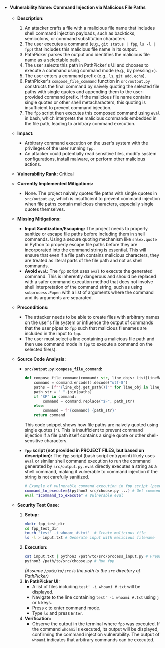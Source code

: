 *   #### Vulnerability Name: Command Injection via Malicious File Paths

    *   **Description:**
        1. An attacker crafts a file with a malicious file name that includes shell command injection payloads, such as backticks, semicolons, or command substitution characters.
        2. The user executes a command (e.g., `git status | fpp`, `ls -l | fpp`) that includes this malicious file name in its output.
        3. PathPicker parses the output and identifies the malicious file name as a selectable path.
        4. The user selects this path in PathPicker's UI and chooses to execute a command using command mode (e.g., by pressing `c`).
        5. The user enters a command prefix (e.g., `ls`, `git add`, `echo`).
        6. PathPicker's `compose_file_command` function in `src/output.py` constructs the final command by naively quoting the selected file paths with single quotes and appending them to the user-provided command prefix. If the malicious file name contains single quotes or other shell metacharacters, this quoting is insufficient to prevent command injection.
        7. The `fpp` script then executes this composed command using `eval` in bash, which interprets the malicious commands embedded in the file path, leading to arbitrary command execution.

    *   **Impact:**
        *   Arbitrary command execution on the user's system with the privileges of the user running `fpp`.
        *   An attacker could potentially read sensitive files, modify system configurations, install malware, or perform other malicious actions.

    *   **Vulnerability Rank:** Critical

    *   **Currently Implemented Mitigations:**
        *   None. The project naively quotes file paths with single quotes in `src/output.py`, which is insufficient to prevent command injection when file paths contain malicious characters, especially single quotes themselves.

    *   **Missing Mitigations:**
        *   **Input Sanitization/Escaping:** The project needs to properly sanitize or escape file paths before including them in shell commands. Using a secure quoting mechanism like `shlex.quote` in Python to properly escape file paths before they are incorporated into the command string is essential. This will ensure that even if a file path contains malicious characters, they are treated as literal parts of the file path and not as shell commands.
        *   **Avoid `eval`:** The `fpp` script uses `eval` to execute the generated command. This is inherently dangerous and should be replaced with a safer command execution method that does not involve shell interpretation of the command string, such as using `subprocess.Popen` with a list of arguments where the command and its arguments are separated.

    *   **Preconditions:**
        *   The attacker needs to be able to create files with arbitrary names on the user's file system or influence the output of commands that the user pipes to `fpp` such that malicious filenames are included in the input to `fpp`.
        *   The user must select a line containing a malicious file path and then use command mode in `fpp` to execute a command on the selected file(s).

    *   **Source Code Analysis:**
        *   **`src/output.py:compose_file_command`:**
            ```python
            def compose_file_command(command: str, line_objs: List[LineMatch]) -> str:
                command = command.encode().decode("utf-8")
                paths = [f"'{line_obj.get_path()}'" for line_obj in line_objs] # Vulnerable quoting
                path_str = " ".join(paths)
                if "$F" in command:
                    command = command.replace("$F", path_str)
                else:
                    command = f"{command} {path_str}"
                return command
            ```
            This code snippet shows how file paths are naively quoted using single quotes (`'`). This is insufficient to prevent command injection if a file path itself contains a single quote or other shell-sensitive characters.

        *   **`fpp` script (not provided in PROJECT FILES, but based on description):**
            The `fpp` script (bash script entrypoint) likely uses `eval` or similar shell command execution to run the command generated by `src/output.py`.  `eval` directly executes a string as a shell command, making it vulnerable to command injection if the string is not carefully sanitized.

            ```bash
            # Example of vulnerable command execution in fpp script (pseudocode)
            command_to_execute=$(python3 src/choose.py ...) # Get command from python script
            eval "$command_to_execute" # Vulnerable eval
            ```

    *   **Security Test Case:**
        1.  **Setup:**
            ```bash
            mkdir fpp_test_dir
            cd fpp_test_dir
            touch "test' -i whoami #.txt"  # Create malicious file
            ls -l > input.txt # Generate input with malicious filename
            ```
        2.  **Execution:**
            ```bash
            cat input.txt | python3 /path/to/src/process_input.py # Prepare input for fpp
            python3 /path/to/src/choose.py # Run fpp
            ```
            *(Assume `/path/to/src` is the path to the `src` directory of PathPicker)*
        3.  **In PathPicker UI:**
            *   A list of files including `test' -i whoami #.txt` will be displayed.
            *   Navigate to the line containing `test' -i whoami #.txt` using `j` or `k` keys.
            *   Press `c` to enter command mode.
            *   Type `ls` and press `Enter`.
        4.  **Verification:**
            *   Observe the output in the terminal where `fpp` was executed. If the command `whoami` is executed, its output will be displayed, confirming the command injection vulnerability. The output of `whoami` indicates that arbitrary commands can be executed.